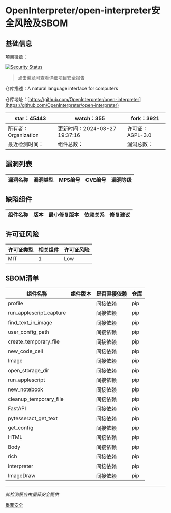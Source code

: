 # OpenInterpreter/open-interpreter安全风险及SBOM

## 基础信息

项目徽章：

[![Security Status](https://www.murphysec.com/platform3/v31/badge/1773063279852654592.svg)](https://www.murphysec.com/console/report/1771258683015733248/1773063279852654592)

> 点击徽章可查看详细项目安全报告

仓库描述：A natural language interface for computers

仓库地址：[https://github.com/OpenInterpreter/open-interpreter](https://github.com/OpenInterpreter/open-interpreter)

| star：45443 | watch：355 | fork：3921 |
| ----------- | -------------- | ------------ |
| 所有者：Organization | 更新时间：2024-03-27 19:37:16 | 许可证：AGPL-3.0 |
| 最近检测时间： | 组件总数： | 漏洞总数： |




## 漏洞列表

| 漏洞名称 | 漏洞类型 | MPS编号 | CVE编号 | 漏洞等级 |
| ------- | ------ | ------- | ------ | ----- |





## 缺陷组件

| 组件名称 | 版本 | 最小修复版本 | 依赖关系 | 修复建议 |
| -------- | ---- | ------------ | -------- | -------- |





## 许可证风险

| 许可证类型 | 相关组件 | 许可证风险 |
| ---------- | -------- | ---------- |
|MIT|1|Low|




## SBOM清单

| 组件名称 | 组件版本 | 是否直接依赖 | 仓库 |
| -------- | -------- | ------------ | ---- |
|profile||间接依赖|pip|
|run_applescript_capture||间接依赖|pip|
|find_text_in_image||间接依赖|pip|
|user_config_path||间接依赖|pip|
|create_temporary_file||间接依赖|pip|
|new_code_cell||间接依赖|pip|
|Image||间接依赖|pip|
|open_storage_dir||间接依赖|pip|
|run_applescript||间接依赖|pip|
|new_notebook||间接依赖|pip|
|cleanup_temporary_file||间接依赖|pip|
|FastAPI||间接依赖|pip|
|pytesseract_get_text||间接依赖|pip|
|get_config||间接依赖|pip|
|HTML||间接依赖|pip|
|Body||间接依赖|pip|
|rich||间接依赖|pip|
|interpreter||间接依赖|pip|
|ImageDraw||间接依赖|pip|


------

*此检测报告由墨菲安全提供*

[墨菲安全](www.murphysec.com)
